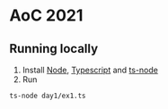 # AoC 2021

## Running locally
1. Install [Node](https://nodejs.org/en/), [Typescript](https://www.typescriptlang.org/download)  and [ts-node](https://typestrong.org/ts-node/docs/installation)
2. Run
```console
ts-node day1/ex1.ts
```
